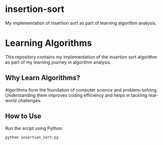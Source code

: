 # insertion-sort
My implementation of insertion sort as part of learning algorithm analysis.

# Learning Algorithms

This repository contains my implementation of the insertion sort algorithm as part of my learning journey in algorithm analysis.

## Why Learn Algorithms?
Algorithms form the foundation of computer science and problem-solving. Understanding them improves coding efficiency and helps in tackling real-world challenges.

## How to Use
Run the script using Python:
```bash
python insertion_sort.py
